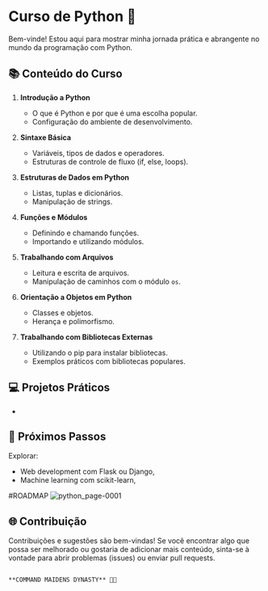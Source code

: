 # Curso de Python 🐍

Bem-vinde! Estou aqui para mostrar minha jornada prática e abrangente no mundo da programação com Python.

## 📚 Conteúdo do Curso

1. **Introdução a Python**
   - O que é Python e por que é uma escolha popular.
   - Configuração do ambiente de desenvolvimento.

2. **Sintaxe Básica**
   - Variáveis, tipos de dados e operadores.
   - Estruturas de controle de fluxo (if, else, loops).

3. **Estruturas de Dados em Python**
   - Listas, tuplas e dicionários.
   - Manipulação de strings.

4. **Funções e Módulos**
   - Definindo e chamando funções.
   - Importando e utilizando módulos.

5. **Trabalhando com Arquivos**
   - Leitura e escrita de arquivos.
   - Manipulação de caminhos com o módulo `os`.

6. **Orientação a Objetos em Python**
   - Classes e objetos.
   - Herança e polimorfismo.

7. **Trabalhando com Bibliotecas Externas**
   - Utilizando o pip para instalar bibliotecas.
   - Exemplos práticos com bibliotecas populares.

## 💻 Projetos Práticos

- 

## 🚀 Próximos Passos

Explorar: 
 - Web development com Flask ou Django, 
 - Machine learning com scikit-learn, 



 #ROADMAP 
 ![python_page-0001](https://github.com/Baniwa/Python_CMD/assets/111711941/b9189f83-7d30-4ede-b2fd-e1ee55b9ed70)

## 🌐 Contribuição

Contribuições e sugestões são bem-vindas! Se você encontrar algo que possa ser melhorado ou gostaria de adicionar mais conteúdo, sinta-se à vontade para abrir problemas (issues) ou enviar pull requests.

                                                                                                    **COMMAND MAIDENS DYNASTY** 🚀🐍
